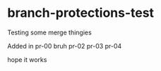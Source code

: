 # branch-protections-test
Testing some merge thingies


Added in pr-00
bruh
pr-02
pr-03
pr-04

hope it works
